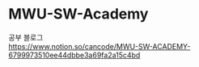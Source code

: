 # MWU-SW-Academy

공부 블로그  
https://www.notion.so/cancode/MWU-SW-ACADEMY-6799973510ee44dbbe3a69fa2a15c4bd
